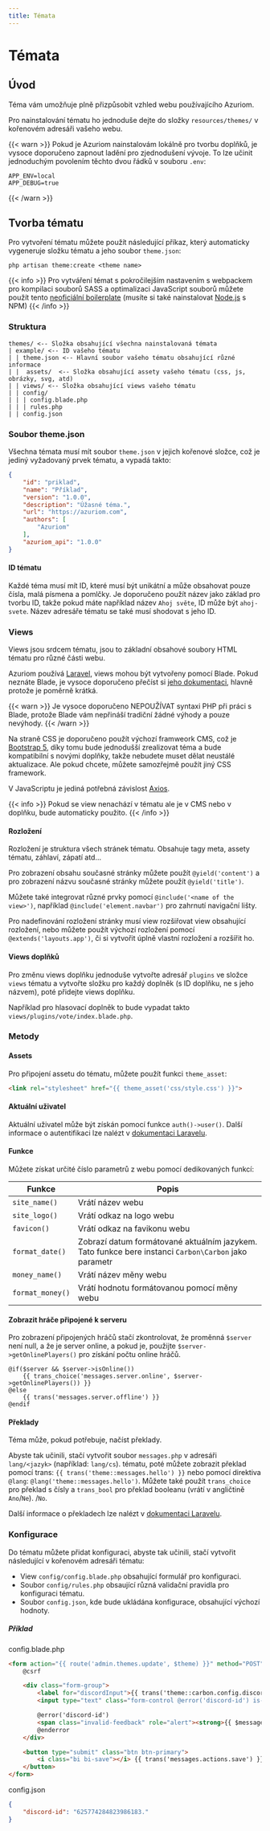 ```yaml
---
title: Témata
---
```


# Témata

## Úvod

Téma vám umožňuje plně přizpůsobit vzhled webu používajícího Azuriom.

Pro nainstalování tématu ho jednoduše dejte do složky `resources/themes/` v
kořenovém adresáři vašeho webu.

{{< warn >}}
Pokud je Azuriom nainstalovám lokálně pro tvorbu doplňků,
je vysoce doporučeno zapnout ladění pro zjednodušení vývoje.
To lze učinit jednoduchým povolením těchto dvou řádků v souboru `.env`:
```
APP_ENV=local
APP_DEBUG=true
```
{{< /warn >}}

## Tvorba tématu

Pro vytvoření tématu můžete použít následující příkaz, který
automaticky vygeneruje složku tématu a jeho soubor `theme.json`:
```
php artisan theme:create <theme name>
```

{{< info >}}
Pro vytváření témat s pokročilejším nastavením s webpackem pro kompilaci
souborů SASS a optimalizaci JavaScript souborů můžete použít tento
[neoficiální boilerplate](https://github.com/nolway/azuriom-theme-boilerplate)
(musíte si také nainstalovat [Node.js](https://nodejs.org) s NPM)
{{< /info >}}

### Struktura

```
themes/ <-- Složka obsahující všechna nainstalovaná témata
| example/ <-- ID vašeho tématu
| | theme.json <-- Hlavní soubor vašeho tématu obsahující různé informace
| |  assets/  <-- Složka obsahující assety vašeho tématu (css, js, obrázky, svg, atd)
| | views/ <-- Složka obsahující views vašeho tématu
| | config/
| | | config.blade.php
| | | rules.php
| | config.json
```

### Soubor theme.json

Všechna témata musí mít soubor `theme.json` v jejich kořenové složce,
což je jediný vyžadovaný prvek tématu, a vypadá takto:
```json
{
    "id": "priklad",
    "name": "Příklad",
    "version": "1.0.0",
    "description": "Úžasné téma.",
    "url": "https://azuriom.com",
    "authors": [
        "Azuriom"
    ],
    "azuriom_api": "1.0.0"
}
```

#### ID tématu

Každé téma musí mít ID, které musí být unikátní a může obsahovat pouze
čísla, malá písmena a pomlčky. Je doporučeno použít název jako základ pro
tvorbu ID, takže pokud máte například název `Ahoj světe`, ID může být
`ahoj-svete`. Název adresáře tématu se také musí shodovat s jeho ID.

### Views

Views jsou srdcem tématu, jsou to základní obsahové soubory HTML
tématu pro různé části webu.

Azuriom používá [Laravel](https://laravel.com/), views mohou být vytvořeny pomocí Blade.
Pokud neznáte Blade, je vysoce doporučeno přečíst si
[jeho dokumentaci](https://laravel.com/docs/blade), hlavně protože je poměrně krátká.

{{< warn >}}
Je vysoce doporučeno NEPOUŽÍVAT syntaxi PHP
při práci s Blade, protože Blade vám nepřináší
tradiční žádné výhody a pouze nevýhody.
{{< /warn >}}

Na straně CSS je doporučeno použít výchozí framweork CMS, což je [Bootstrap 5](https://getbootstrap.com),
díky tomu bude jednodušší zrealizovat téma a bude kompatibilní s novými doplňky,
takže nebudete muset dělat neustálé aktualizace.
Ale pokud chcete, můžete samozřejmě použít jiný CSS framework.

V JavaScriptu je jediná potřebná závislost [Axios](https://github.com/axios/axios).

{{< info >}}
Pokud se view nenachází v tématu ale je v CMS nebo v doplňku, 
bude automaticky použito.
{{< /info >}}

#### Rozložení

Rozložení je struktura všech stránek tématu. Obsahuje
tagy meta, assety tématu, záhlaví, zápatí atd...

Pro zobrazení obsahu současné stránky můžete použít
`@yield('content')` a pro zobrazení názvu současné stránky můžete
použít `@yield('title')`.

Můžete také integrovat různé prvky pomocí
`@include('<name of the view>')`, například `@include('element.navbar')` pro
zahrnutí navigační lišty.

Pro nadefinování rozložení stránky musí view rozšiřovat view obsahující
rozložení, nebo můžete použít výchozí rozložení pomocí
`@extends('layouts.app')`, či si vytvořit úplně vlastní rozložení a rozšířit ho.

#### Views doplňků

Pro změnu views doplňku jednoduše vytvořte adresář `plugins` ve
složce `views` tématu a vytvořte složku pro každý doplněk (s ID
doplňku, ne s jeho názvem), poté přidejte views doplňku.

Například pro hlasovací doplněk to bude vypadat takto `views/plugins/vote/index.blade.php`.

### Metody

#### Assets

Pro připojení assetu do tématu, můžete použít funkci
`theme_asset`: 
```html
<link rel="stylesheet" href="{{ theme_asset('css/style.css') }}">
```

#### Aktuální uživatel

Aktuální uživatel může být získán pomocí funkce `auth()->user()`.
Další informace o autentifikaci lze nalézt v
[dokumentaci Laravelu](https://laravel.com/docs/authentication).

#### Funkce

Můžete získat určité číslo parametrů z webu pomocí dedikovaných funkcí:

| Funkce           | Popis                                                                                                |
|------------------|------------------------------------------------------------------------------------------------------|
| `site_name()`    | Vrátí název webu                                                                                     |
| `site_logo()`    | Vrátí odkaz na logo webu                                                                             |
| `favicon()`      | Vrátí odkaz na favikonu webu                                                                         |
| `format_date()`  | Zobrazí datum formátované aktuálním jazykem. Tato funkce bere instanci `Carbon\Carbon` jako parametr |
| `money_name()`   | Vrátí název měny webu                                                                                |
| `format_money()` | Vrátí hodnotu formátovanou pomocí měny webu                                                          |

#### Zobrazit hráče připojené k serveru

Pro zobrazení připojených hráčů stačí zkontrolovat, že proměnná `$server` není null,
a že je server online, a pokud je, použijte `$server->getOnlinePlayers()` pro
získání počtu online hráčů.

```blade
@if($server && $server->isOnline())
    {{ trans_choice('messages.server.online', $server->getOnlinePlayers()) }}
@else
    {{ trans('messages.server.offline') }}
@endif
```

#### Překlady

Téma může, pokud potřebuje, načíst překlady.

Abyste tak učinili, stačí vytvořit soubor `messages.php` v adresáři `lang/<jazyk>` (například: `lang/cs`).
tématu, poté můžete zobrazit překlad pomocí
trans: `{{ trans('theme::messages.hello') }}` nebo pomocí direktiva `@lang`: 
`@lang('theme::messages.hello')`.
Můžete také použít `trans_choice` pro překlad s čísly
a `trans_bool` pro překlad booleanu (vrátí v angličtině `Ano`/`Ne`).
/`No`.

Další informace o překladech lze nalézt v
[dokumentaci Laravelu](https://laravel.com/docs/localization).


### Konfigurace

Do tématu můžete přidat konfiguraci, abyste tak učinili, stačí
vytvořit následující v kořenovém adresáři tématu:
* View `config/config.blade.php` obsahující formulář pro konfiguraci.
* Soubor `config/rules.php` obsaující různá validační pravidla pro
konfiguraci tématu.
* Soubor `config.json`, kde bude ukládána konfigurace, obsahující výchozí hodnoty. 

##### Příklad

config.blade.php
```html
<form action="{{ route('admin.themes.update', $theme) }}" method="POST">
    @csrf

    <div class="form-group">
        <label for="discordInput">{{ trans('theme::carbon.config.discord') }}</label>
        <input type="text" class="form-control @error('discord-id') is-invalid @enderror" id="discordInput" name="discord-id" required value="{{ old('discord-id', config('theme.discord-id')) }}">

        @error('discord-id')
        <span class="invalid-feedback" role="alert"><strong>{{ $message }}</strong></span>
        @enderror
    </div>

    <button type="submit" class="btn btn-primary">
        <i class="bi bi-save"></i> {{ trans('messages.actions.save') }}
    </button>
</form>
```

config.json
```json
{
    "discord-id": "625774284823986183."
}
```
